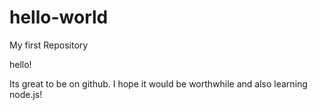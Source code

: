 # hello-world
My first Repository

hello!

Its great to be on github. I hope it would be worthwhile and also learning node.js!
